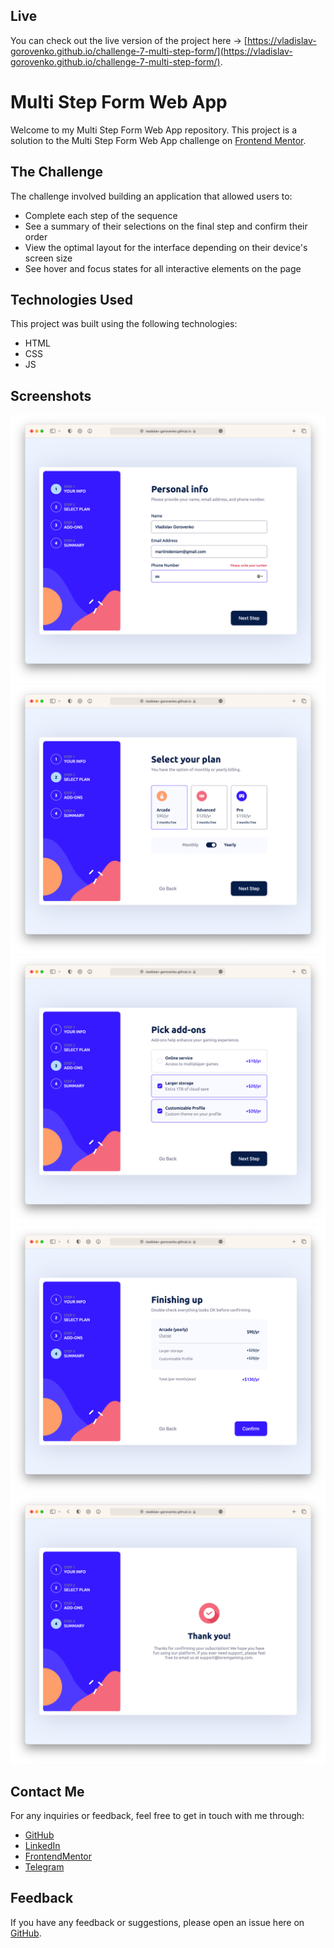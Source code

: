 ## Live

You can check out the live version of the project here -> [https://vladislav-gorovenko.github.io/challenge-7-multi-step-form/](https://vladislav-gorovenko.github.io/challenge-7-multi-step-form/).

# Multi Step Form Web App

Welcome to my Multi Step Form Web App repository. This project is a solution to the Multi Step Form Web App challenge on [Frontend Mentor](https://www.frontendmentor.io).

## The Challenge

The challenge involved building an application that allowed users to:

- Complete each step of the sequence
- See a summary of their selections on the final step and confirm their order
- View the optimal layout for the interface depending on their device's screen size
- See hover and focus states for all interactive elements on the page

## Technologies Used

This project was built using the following technologies:

- HTML
- CSS
- JS

## Screenshots

![screenshot-1](./screenshots/screnshot-1.png)
![screenshot-2](./screenshots/screnshot-2.png)
![screenshot-3](./screenshots/screnshot-3.png)
![screenshot-4](./screenshots/screnshot-4.png)
![screenshot-5](./screenshots/screnshot-5.png)

## Contact Me

For any inquiries or feedback, feel free to get in touch with me through:

- [GitHub](https://github.com/vladislav-gorovenko)
- [LinkedIn](https://www.linkedin.com/in/vladislav-gorovenko-web/)
- [FrontendMentor](https://www.frontendmentor.io/profile/martinideniam/)
- [Telegram](https://t.me/vlad_webdev_iam)

## Feedback

If you have any feedback or suggestions, please open an issue here on [GitHub](https://github.com/vladislav-gorovenko/challenge-7-multi-step-form/issues).
